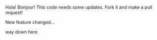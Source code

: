 Hola!
Bonjour!
This code needs some updates. Fork it and make a pull request!

New feature changed...





way down here